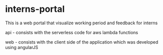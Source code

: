 # interns-portal
This is a web portal that visualize working period and feedback for interns

api - consists with the serverless code for aws lambda functions

web - consists with the client side of the application which was developed using angularJS

 

